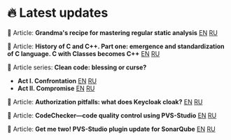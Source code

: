 <h1>
 🔥 Latest updates 
</h1>

📃 Article: **Grandma's recipe for mastering regular static analysis** [EN](https://pvs-studio.com/en/blog/posts/1218/) [RU](https://habr.com/ru/companies/pvs-studio/articles/879256/)

📃 Article: **History of C and C++. Part one: emergence and standardization of C language. C with Classes becomes C++** [EN](https://pvs-studio.com/en/blog/posts/cpp/1189/) [RU](https://habr.com/ru/companies/pvs-studio/articles/860206/)

<div>
 📃 Article series: <b>Clean code: blessing or curse?</b><br>
 <ul>
  <li><b>Act I. Confrontation</b> <a href="https://pvs-studio.com/en/blog/posts/1157/">EN</a> <a href="https://habr.com/ru/companies/pvs-studio/articles/838840/">RU</a></li>
  <li><b>Act II. Compromise</b> <a href="https://pvs-studio.com/en/blog/posts/1162/">EN</a> <a href="https://habr.com/ru/companies/pvs-studio/articles/844794/">RU</a></li>
 </ul>
</div>

📃 Article: **Authorization pitfalls: what does Keycloak cloak?** [EN](https://pvs-studio.com/en/blog/posts/java/1142/) [RU](https://habr.com/ru/companies/pvs-studio/articles/828406/) 

📃 Article: **CodeChecker—code quality control using PVS-Studio** [EN](https://pvs-studio.com/en/blog/posts/1197/) [RU](https://habr.com/ru/companies/pvs-studio/articles/866326/)

📃 Article: **Get me two! PVS-Studio plugin update for SonarQube** [EN](https://pvs-studio.com/en/blog/posts/1152/) [RU](https://habr.com/ru/companies/pvs-studio/articles/835382/)


<!--[![GitHub Streak](https://github-readme-streak-stats.herokuapp.com?user=feeelin&theme=dark&hide_border=true&card_width=490)](https://git.io/streak-stats)



**feeelin/feeelin** is a ✨ _special_ ✨ repository because its `README.md` (this file) appears on your GitHub profile.

Here are some ideas to get you started:

- 🔭 I’m currently working on ...
- 🌱 I’m currently lea![react](https://github.com/feeelin/feeelin/assets/115320882/2cc17374-e3e1-4ae5-ba9d-1d43b61b6f17)
rning ...
- 👯 I’m looking to collaborate on ...
- 🤔 I’m looking for help with ...
- 💬 Ask me about ...
- 📫 How to reach me: ...
- 😄 Pronouns: ...
- ⚡ Fun fact: ...
-->
